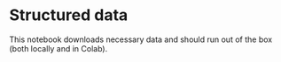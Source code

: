 # Structured data

This notebook downloads necessary data and should run out of the box (both locally and in Colab).
